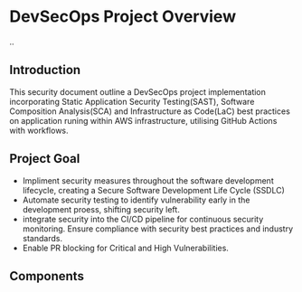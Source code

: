# DevSecOps Project Overview
..
## Introduction
This security document outline a DevSecOps project implementation incorporating Static Application Security Testing(SAST), Software Composition Analysis(SCA) and Infrastructure as Code(LaC) best practices on application runing within AWS infrastructure, utilising GitHub Actions with workflows.

## Project Goal

- Impliment security measures throughout the software development lifecycle, creating a Secure Software Development Life Cycle (SSDLC)
- Automate security testing to identify vulnerability early in the development proess, shifting security left.
- integrate security into the CI/CD pipeline for continuous security monitoring.
Ensure compliance with security best practices and industry standards.
- Enable PR blocking for Critical and High Vulnerabilities.

## Components

